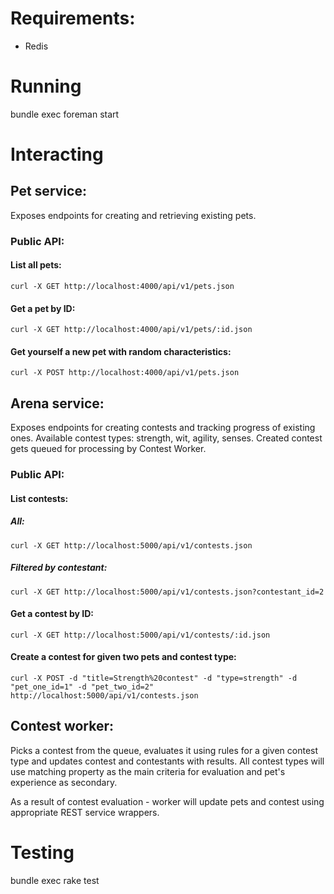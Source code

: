 # Requirements:
- Redis

# Running
bundle exec foreman start

# Interacting

## Pet service:

Exposes endpoints for creating and retrieving existing pets.

### Public API:

#### List all pets:
```curl -X GET http://localhost:4000/api/v1/pets.json```

#### Get a pet by ID:
```curl -X GET http://localhost:4000/api/v1/pets/:id.json```

#### Get yourself a new pet with random characteristics:
```curl -X POST http://localhost:4000/api/v1/pets.json```

## Arena service:

Exposes endpoints for creating contests and tracking progress of existing ones.
Available contest types: strength, wit, agility, senses.
Created contest gets queued for processing by Contest Worker.

### Public API:

#### List contests:
##### All:
```curl -X GET http://localhost:5000/api/v1/contests.json```
##### Filtered by contestant:
```curl -X GET http://localhost:5000/api/v1/contests.json?contestant_id=2```

#### Get a contest by ID:
```curl -X GET http://localhost:5000/api/v1/contests/:id.json```

#### Create a contest for given two pets and contest type:
```curl -X POST -d "title=Strength%20contest" -d "type=strength" -d "pet_one_id=1" -d "pet_two_id=2" http://localhost:5000/api/v1/contests.json ```


## Contest worker:

Picks a contest from the queue, evaluates it using rules for a given contest type and updates contest and contestants with results.
All contest types will use matching property as the main criteria for evaluation and pet's experience as secondary.

As a result of contest evaluation - worker will update pets and contest using appropriate REST service wrappers.


# Testing
bundle exec rake test
